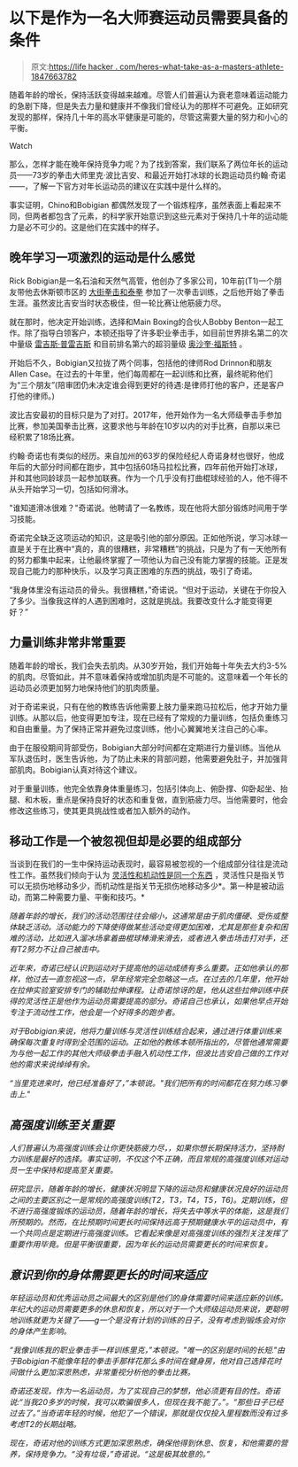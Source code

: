 # 以下是作为一名大师赛运动员需要具备的条件

> 原文:[https://life hacker . com/heres-what-take-as-a-masters-athlete-1847663782](https://lifehacker.com/heres-what-it-takes-to-compete-as-a-masters-athlete-1847663782)

随着年龄的增长，保持活跃变得越来越难。尽管人们普遍认为衰老意味着运动能力的急剧下降，但是失去力量和健康并不像我们曾经认为的那样不可避免。正如研究发现的那样，保持几十年的高水平健康是可能的，尽管这需要大量的努力和小心的平衡。

Watch

那么，怎样才能在晚年保持竞争力呢？为了找到答案，我们联系了两位年长的运动员——73岁的拳击大师里克·波比吉安、和最近开始打冰球的长跑运动员约翰·奇诺——，了解一下官方对年长运动员的建议在实践中是什么样的。

事实证明，Chino和Bobigian 都偶然发现了一个锻炼程序，虽然表面上看起来不同，但两者都包含了元素，的科学家开始意识到这些元素对于保持几十年的运动能力是必不可少的。这是他们在实践中的样子。

## **晚年学习一项激烈的运动是什么感觉**

Rick Bobigian是一名石油和天然气高管，他创办了多家公司，10年前(T1)一个朋友带他去休斯顿市区的 [大街拳击和泰拳](https://www.mainboxinggym.com/) 参加了一次拳击训练，之后他开始了拳击生涯。虽然波比吉安当时状态极佳，但一轮比赛让他筋疲力尽。

就在那时，他决定开始训练，选择和Main Boxing的合伙人Bobby Benton一起工作。除了指导白领客户，本顿还指导了许多职业拳击手，如目前世界排名第二的次中量级 [雷吉斯·普雷吉斯](https://boxrec.com/en/proboxer/611370) 和目前排名第六的超羽量级 [奥沙奎·福斯特](https://boxrec.com/en/proboxer/626343) 。

开始后不久，Bobigian又拉拢了两个同事，包括他的律师Rod Drinnon和朋友Allen Case。在过去的十年里，他们每周都在一起训练和比赛，最终昵称他们为“三个朋友”(陪审团仍未决定谁会得到更好的待遇:是律师打他的客户，还是客户打他的律师。)

波比吉安最初的目标只是为了对打。2017年，他开始作为一名大师级拳击手参加比赛，参加美国拳击比赛，这要求他与年龄在10岁以内的对手比赛，自那以来已经积累了18场比赛。

约翰·奇诺也有类似的经历。来自加州的63岁的保险经纪人奇诺身材也很好，他成年后的大部分时间都在跑步，其中包括60场马拉松比赛，四年前他开始打冰球，并和其他同龄球员一起参加联赛。作为一个几乎没有打曲棍球经验的人，他不得不从头开始学习一切，包括如何滑冰。

"谁知道滑冰很难？"奇诺说。他聘请了一名教练，现在他将大部分锻炼时间用于学习技能。

奇诺完全缺乏这项运动的知识，这是吸引他的部分原因。正如他所说，学习冰球一直是关于在比赛中“真的，真的很糟糕，非常糟糕”的挑战，只是为了有一天他所有的努力都集中起来，让他最终掌握了一项他认为自己没有能力掌握的技能。正是发现自己能力的那种快乐，以及学习真正困难的东西的挑战，吸引了奇诺。

“我身体里没有运动员的骨头。我很糟糕，”奇诺说。“但对于运动，关键在于你投入了多少。当像我这样的人遇到困难时，这就是挑战。我要改变什么才能变得更好？”

## **力量训练非常非常重要**

随着年龄的增长，我们会失去肌肉。从30岁开始，我们开始每十年失去大约3-5%的肌肉。尽管如此，并不意味着保持或增加肌肉是不可能的。这意味着一个年长的运动员必须更加努力地保持他们的肌肉质量。

对于奇诺来说，只有在他的教练告诉他需要上肢力量来跑马拉松后，他才开始力量训练。从那以后，他变得更加专注，现在已经有了常规的力量训练，包括负重练习和自由重量。为了保持正常并避免过度训练，他小心翼翼地关注自己的心率。

由于在服役期间背部受伤，Bobigian大部分时间都在定期进行力量训练。当他从军队退伍时，医生告诉他，为了防止未来的背部问题，他需要避免肚子，并加强背部肌肉。Bobigian认真对待这个建议。

对于重量训练，他完全依靠身体重量练习，包括引体向上、俯卧撑、仰卧起坐、抬腿、和木板，重点是保持良好的状态和重复做，直到筋疲力尽。当他需要时，他会修改这些练习，使其更具挑战性或者加入额外的动作。

## **移动工作是一个被忽视但却是必要的组成部分**

当谈到在我们的一生中保持运动表现时，最容易被忽视的一个组成部分往往是流动性工作。虽然我们倾向于认为 [灵活性和机动性是同一个东西](https://lifehacker.com/whats-the-difference-between-flexibility-and-mobility-1847275695) ，灵活性只是指关节可以无损伤地移动多少，而机动性是指关节无损伤地移动多少*。第一种是被动运动，而第二种需要力量、平衡和技巧。*

*随着年龄的增长，我们的活动范围往往会缩小，这通常是由于肌肉僵硬、受伤或整体缺乏活动。活动能力的下降使得做某些活动变得更加困难，尤其是那些复杂和困难的活动，比如进入溜冰场拿着曲棍球棒滑来滑去，或者进入拳击场击打对手，还有T2努力不让自己被击中。*

*近年来，奇诺已经认识到运动对于提高他的运动成绩有多么重要。正如他承认的那样，他过去一直忽视这一点，早年经常完全忽略这一点。在过去的几年里，他开始在拉伸实验室安排专门的辅助拉伸课程。让奇诺惊讶的是，他从这些拉伸训练中获得的灵活性正是他作为运动员需要提高的部分。奇诺自己也承认，如果他早点开始专注于流动性工作，他会是一个好得多的跑步者。*

*对于Bobigian来说，他将力量训练与灵活性训练结合起来，通过进行体重训练来确保每次重复时得到全范围的运动。正如他的教练本顿所指出的，尽管他通常需要为与他一起工作的其他大师级拳击手融入机动性工作，但波比吉安自己做的工作对他的需求来说绰绰有余。*

*“当里克进来时，他已经准备好了，”本顿说。"我们把所有的时间都花在努力练习拳击上."*

## ***高强度训练至关重要***

*人们普遍认为高强度训练会让你更快筋疲力尽，，如果你想长期保持活力，坚持耐力训练是最好的选择。事实证明，不仅这个*不*正确，而且常规的高强度训练对运动员一生中保持和提高至关重要。*

*研究显示，随着年龄的增长，健康状况明显下降的运动员和健康状况良好的运动员之间的主要区别之一是常规的高强度训练(T2，T3，T4，T5，T6)。定期训练，但不进行高强度锻炼的运动员，随着年龄的增长，将失去中等水平的体能，这是我们所预期的。然而，在比预期时间更长时间保持远高于预期健康水平的运动员中，有一个共同点是定期进行高强度训练。它看起来像是对高强度训练的强烈关注发挥了重要作用毕竟。但是平衡很重要，因为年长的运动员需要更长的时间来恢复。*

## ***意识到你的身体需要更长的时间来适应***

*年轻运动员和优秀运动员之间最大的区别是他们的身体需要时间来适应新的训练。年纪大的运动员需要更多的休息和恢复，所以对于一个大师级运动员来说，更聪明地训练就更为关键了——g一个是没有计划的训练的日子，没有考虑到锻炼会对你的身体产生影响。*

*“我像训练我的职业拳击手一样训练里克，”本顿说。"唯一的区别是时间的长短."由于Bobigian不能像年轻的拳击手那样花那么多时间在健身房，他对自己选择花时间做什么更加深思熟虑，非常重视分析他的拳击比赛。*

*奇诺还发现，作为一名运动员，为了实现自己的梦想，他必须更有目的性。奇诺说:“当我20多岁的时候，我可以欺骗很多人，但现在我不能了。”。“那些日子已经过去了。”当奇诺年轻的时候，他犯了一个错误，那就是仅仅投入里程数而没有过多考虑T2的长期战略。*

*现在，奇诺对他的训练方式更加深思熟虑，确保他得到休息、恢复，和他需要的营养，保持竞争力。“没有垃圾，”奇诺说。“这是极其故意的。”*